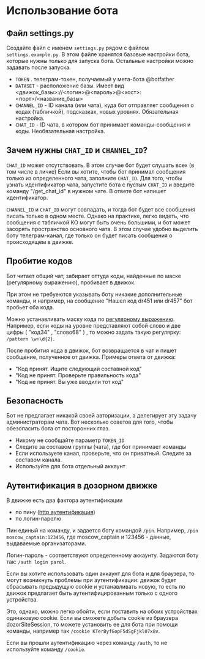 # Использование бота

## Файл settings.py

Создайте файл с именем `settings.py` рядом с файлом `settings.example.py`. 
В этом файле хранятся базовые настройки бота, которые нужны только для запуска бота.
Остальные настройки можно задавать после запуска.

* `TOKEN` . телеграм-токен, получаемый у мета-бота @botfather
* `DATASET` - расположение базы. Имеет вид <движок_базы>://<логин>@<пароль>@<хост>:<порт>/<название_базы>
* `CHANNEL_ID` - ID канала (или чата), куда бот отправляет сообщения о кодах (табличкой), подсказках, новых уровнях. Обязательная настройка.
* `CHAT_ID` - ID чата, в котором бот принимает команды-сообщения и коды. Необязательная настройка.
 
## Зачем нужны `CHAT_ID` и `CHANNEL_ID`?

`CHAT_ID` может отсутствовать. В этом случае бот будет слушать всех (в том числе в личке)
Если вы хотите, чтобы бот принимал сообщения только из определенного чата, заполните `CHAT_ID`.
Для того, чтобы узнать идентификатор чата, запустите бота с пустым `CHAT_ID` и введите команду "/get_chat_id" в нужном чате. 
В ответе бот напишет идентификатор.

`CHANNEL_ID` и `CHAT_ID` могут совпадать, и тогда бот будет все сообщения писать только в одном месте. 
Однако на практике, легко видеть,
что сообщения с табличкой КО могут быть очень большими, и бот может засорять пространство основного чата. В этом случае удобно выделить боту
 телеграм-канал, где только он будет писать сообщения о происходящем в движке.
  
## Пробитие кодов

Бот читает общий чат, забирает оттуда коды, найденные по маске (регулярному выражению), пробивает в движок.

При этом не требуеются указывать боту никакие дополнительные команды, и например, 
на сообщение "Нашел код dr451 или dr457" бот пробьет оба кода.

Можно устанавливать маску кода по [регулярному выражению](https://ru.wikipedia.org/wiki/%D0%A0%D0%B5%D0%B3%D1%83%D0%BB%D1%8F%D1%80%D0%BD%D1%8B%D0%B5_%D0%B2%D1%8B%D1%80%D0%B0%D0%B6%D0%B5%D0%BD%D0%B8%D1%8F).
Например, если коды на уровне представляют собой слово и две цифры ( "код34" , "слово68" ) , 
то можно задать такую регулярку: `/pattern \w+\d{2}`.

После пробития кода в движок, бот возвращается в чат и пишет сообщение, полученное от движка. Примеры ответа от движка:

* "Код принят. Ищите следующий составной код" 
* "Код не принят. Проверьте правильность кода"
* "Код не принят. Вы уже вводили тот код"

## Безопасность

Бот не предлагает никакой своей авторизации, а делегирует эту задачу администраторам чата. 
Вот несколько советов для того, чтобы обезопасить бота от посторонних глаз.
 
* Никому не сообщайте параметр `TOKEN_ID`
* Следите за составом группы (чата), где бот принимает команды
* Если используете канал, проверьте, что он приватный. Следите за составом канала.
* Используйте для бота отдельный аккаунт

## Аутентификация в дозорном движке

В движке есть два фактора аутентификации
* по пину ([http аутентификация](https://en.wikipedia.org/wiki/Basic_access_authentication))
* по логин-паролю

Пин единый на команду, и задается боту командой `/pin`. Например, 
`/pin moscow_captain:123456`, где moscow_captain и 123456 - данные, выдаваемые организаторами.
 
Логин-пароль - соответствуют определенному аккаунту. Задаются боту так: `/auth login parol`.

Если вы хотите использовать один аккаунт для бота и для браузера, то могут возникнуть проблемы при аутентификации: движок будет сбрасывать
предыдущую cookie и устанавливать новую, то есть по движок предлагает быть аутентифицированным только с одного устройства.

Это, однако, можно легко обойти, если поставить на обоих устройствах одинаковую cookie. Если вы сможете добыть cookie из браузера
dozorSiteSession, то можете установить ее для бота при помощи команды, например так `/cookie KTerByfGopF5dSgFjkl07x8v`. 

Если вы прошли аутентификацию через команду `/auth`, то не используйте команду `/cookie`.
